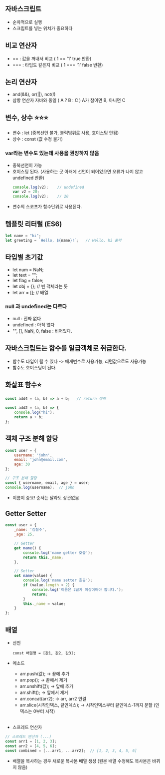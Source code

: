 ## 자바스크립트
- 순차적으로 실행
- 스크립트를 넣는 위치가 중요하다

## 비교 연산자
- == : 값을 꺼내서 비교 ( 1 == '1' true 반환)
- === : 타입도 같은지 비교 ( 1 === '1' false 반환)

## 논리 연산자
- and(&&), or(||), not(!) 
- 삼항 연산자 자바와 동일 ( A ? B : C ) A가 참이면 B, 아니면 C

## 변수, 상수 ⭐⭐⭐
- 변수 : let (중복선언 불가, 블럭범위로 사용, 호이스팅 안됨)
- 상수 : const (값 수정 불가)
### var라는 변수도 있는데 사용을 권장하지 않음
- 중복선언이 가능
- 호이스팅 된다. (사용하는 곳 아래에 선언이 되어있으면 오류가 나지 않고 undefined 반환)
  ```javascript
  console.log(v2);    // undefined
  var v2 = 20;
  console.log(v2);    // 20
  ``` 
- 변수의 스코프가 함수단위로 사용된다.

## 템플릿 리터럴 (ES6)
```javascript
let name = "hi";
let greeting = `Hello, ${name}!`;   // Hello, hi 출력
```

## 타입별 초기값
- let num = NaN;
- let text = "";
- let flag = false;
- let obj = {}; // 빈 객체라는 뜻
- let arr = []; // 배열  

### null 과 undefined는 다르다
- null : 진짜 없다
- undefined : 아직 없다
- "", [], NaN, 0, false : 비어있다.

## 자바스크립트는 함수를 일급객체로 취급한다.
- 함수도 타입이 될 수 있다 -> 매개변수로 사용가능, 리턴값으로도 사용가능
- 함수도 호이스팅이 된다.

## 화살표 함수⭐
```javascript
const add4 = (a, b) => a + b;   // return 생략

const add2 = (a, b) => {
    console.log("hi");
    return a + b;
};
```

## 객체 구조 분해 할당
```javascript
const user = {
    username: 'john',
    email: 'john@email.com',
    age: 30
};

// 구조 분해 할당
const { username, email, age } = user;
console.log(username);  // john
```
- 이름이 중요! 순서는 달라도 상관없음

## Getter Setter
```javascript
const user = {
    _name: '김철수',
    _age: 25,

    // Getter
    get name() {
        console.log('name getter 호출');
        return this._name;
    },

    // Setter
    set name(value) {
        console.log('name setter 호출');
        if (value.length < 2) {
            console.log('이름은 2글자 이상이어야 합니다.');
            return;
        }
        this._name = value;
    }
};
```

## 배열
- 선언
    ```
    const 배열명 = [값1, 값2, 값3];
    ```
- 메소드
  - arr.push(값); -> 끝에 추가
  - arr.pop(); -> 끝에서 제거
  - arr.unshift(값); -> 앞에 추가
  - arr.shift(); -> 앞에서 제거
  - arr.concat(arr2); -> arr, arr2 연결
  - arr.slice(시작인덱스, 끝인덱스); -> 시작인덱스부터 끝인덱스-1까지 분할 (인덱스는 0부터 시작)<br></br>

- 스프레드 연산자
```javascript
// 스프레드 연산자 (...)
const arr1 = [1, 2, 3];
const arr2 = [4, 5, 6];
const combined = [...arr1, ...arr2];  // [1, 2, 3, 4, 5, 6]
```
- 배열을 복사하는 경우 새로운 복사본 배열 생성 (원본 배열 수정해도 복사본은 바뀌지 않음)